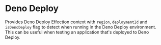 # Deno Deploy

Provides Deno Deploy Effection context with `region`, `deploymentId` and
`isDenoDeploy` flag to detect when running in the Deno Deploy environment. This
can be useful when testing an application that's deployed to Deno Deploy.
